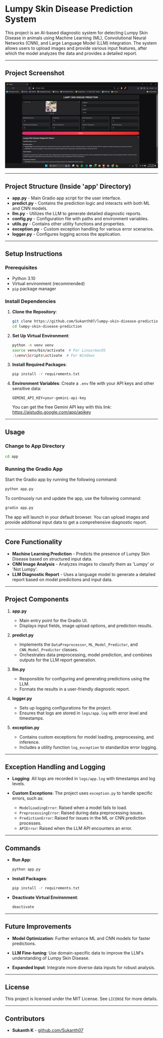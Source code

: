 # Lumpy Skin Disease Prediction System

This project is an AI-based diagnostic system for detecting Lumpy Skin Disease in animals using Machine Learning (ML), Convolutional Neural Networks (CNN), and Large Language Model (LLM) integration. The system allows users to upload images and provide various input features, after which the model analyzes the data and provides a detailed report.

---

## Project Screenshot

![Project Screenshot](screenshots\Screenshot(69).png)

---

## Project Structure (Inside 'app' Directory)

- **app.py** - Main Gradio app script for the user interface.
- **predict.py** - Contains the prediction logic and interacts with both ML and CNN models.
- **llm.py** - Utilizes the LLM to generate detailed diagnostic reports.
- **config.py** - Configuration file with paths and environment variables.
- **utils.py** - Contains other utility functions and properties.
- **exception.py** - Custom exception handling for various error scenarios.
- **logger.py** - Configures logging across the application.

---

## Setup Instructions

### Prerequisites
- Python 3.10
- Virtual environment (recommended)
- `pip` package manager

### Install Dependencies

1. **Clone the Repository**:
    ```bash
    git clone https://github.com/Sukanth07/lumpy-skin-disease-prediction.git
    cd lumpy-skin-disease-prediction
    ```

2. **Set Up Virtual Environment**:
    ```bash
    python -m venv venv
    source venv/bin/activate  # For Linux/macOS
    .\venv\Scripts\activate  # For Windows
    ```

3. **Install Required Packages**:
    ```bash
    pip install -r requirements.txt
    ```

4. **Environment Variables**:
    Create a `.env` file with your API keys and other sensitive data:
    ```
    GEMINI_API_KEY=your-gemini-api-key
    ```
    You can get the free Gemini API key with this link: https://aistudio.google.com/app/apikey

---

## Usage

### Change to App Directory
```bash
cd app
```

### Running the Gradio App
Start the Gradio app by running the following command:
```bash
python app.py
```

To continuosly run and update the app, use the following command:
```bash
gradio app.py
```

The app will launch in your default browser. You can upload images and provide additional input data to get a comprehensive diagnostic report.

---

## Core Functionality
- **Machine Learning Prediction** - Predicts the presence of Lumpy Skin Disease based on structured input data.
- **CNN Image Analysis** - Analyzes images to classify them as 'Lumpy' or 'Not Lumpy'.
- **LLM Diagnostic Report** - Uses a language model to generate a detailed report based on model predictions and input data.

---

## Project Components

1. **app.py**
   - Main entry point for the Gradio UI.
   - Displays input fields, image upload options, and prediction results.

2. **predict.py**
   - Implements the `DataPreprocessor`, `ML_Model_Predictor`, and `CNN_Model_Predictor` classes.
   - Orchestrates data preprocessing, model prediction, and combines outputs for the LLM report generation.

3. **llm.py**
   - Responsible for configuring and generating predictions using the LLM.
   - Formats the results in a user-friendly diagnostic report.

4. **logger.py**
   - Sets up logging configurations for the project.
   - Ensures that logs are stored in `logs/app.log` with error level and timestamps.

5. **exception.py**
   - Contains custom exceptions for model loading, preprocessing, and inference.
   - Includes a utility function `log_exception` to standardize error logging.

---

## Exception Handling and Logging

- **Logging**: All logs are recorded in `logs/app.log` with timestamps and log levels.

- **Custom Exceptions**: The project uses `exception.py` to handle specific errors, such as:
    - `ModelLoadingError`: Raised when a model fails to load.
    - `PreprocessingError`: Raised during data preprocessing issues.
    - `PredictionError`: Raised for issues in the ML or CNN prediction processes.
    - `APIError`: Raised when the LLM API encounters an error.

---

## Commands

- **Run App**:
    ```bash
    python app.py
    ```

- **Install Packages**:
    ```bash
    pip install -r requirements.txt
    ```

- **Deactivate Virtual Environment**:
    ```bash
    deactivate
    ```

---

## Future Improvements

- **Model Optimization**: Further enhance ML and CNN models for faster predictions.

- **LLM Fine-tuning**: Use domain-specific data to improve the LLM's understanding of Lumpy Skin Disease.

- **Expanded Input**: Integrate more diverse data inputs for robust analysis.

---

## License

This project is licensed under the MIT License. See `LICENSE` for more details.

---

## Contributors

- **Sukanth K** - [github.com/Sukanth07](https://github.com/Sukanth07)
